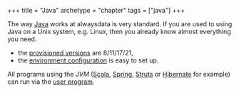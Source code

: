 +++
title = "Java"
archetype = "chapter"
tags = ["java"]
+++

The way [Java](https://www.java.com/) works at alwaysdata is very standard. If you are used to using Java on a Unix system, e.g. Linux, then you already know almost everything you need.

- the [provisioned versions](languages/java/configuration#supported-versions) are 8/11/17/21,
- the [environment configuration](languages/java/configuration#environment) is easy to set up.

All programs using the *JVM* ([Scala](https://www.scala-lang.org/), [Spring](https://spring.io/), [Struts](https://struts.apache.org/) or [Hibernate](https://hibernate.org/) for example) can run via the [user program](sites/user-program).
